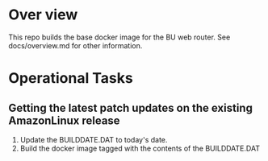 # Over view

This repo builds the base docker image for the BU web router. See docs/overview.md for other information.

# Operational Tasks

## Getting the latest patch updates on the existing AmazonLinux release

1. Update the BUILDDATE.DAT to today's date.
2. Build the docker image tagged with the contents of the BUILDDATE.DAT

